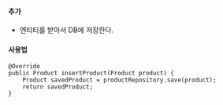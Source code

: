 #### 추가
- 엔티티를 받아서 DB에 저장한다.


#### 사용법

```
@Override  
public Product insertProduct(Product product) {  
    Product savedProduct = productRepository.save(product);  
    return savedProduct;  
}
```


